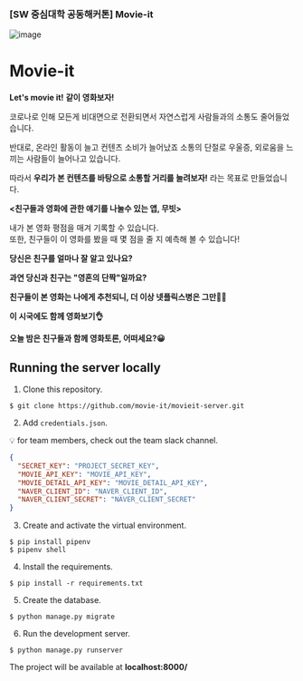 ### [SW 중심대학 공동해커톤] Movie-it

![image](https://user-images.githubusercontent.com/55101567/107108115-03433600-6879-11eb-8118-022498348fc1.png)

# Movie-it

__Let's movie it!__ 
__같이 영화보자!__ 


코로나로 인해 모든게 비대면으로 전환되면서
자연스럽게 사람들과의 소통도 줄어들었습니다.


반대로, 온라인 활동이 늘고 컨텐츠 소비가 늘어났죠
소통의 단절로 우울증, 외로움을 느끼는 사람들이 늘어나고 있습니다.


따라서
__우리가 본 컨텐츠를 바탕으로 소통할 거리를 늘려보자!__
라는 목표로 만들었습니다.


__<친구들과 영화에 관한 얘기를 나눌수 있는 앱, 무빗>__


내가 본 영화 평점을 매겨 기록할 수 있습니다.  
또한, 친구들이 이 영화를 봤을 때 몇 점을 줄 지 예측해 볼 수 있습니다!


__당신은 친구를 얼마나 잘 알고 있나요?__


__과연 당신과 친구는 "영혼의 단짝"일까요?__


__친구들이 본 영화는 나에게 추천되니, 더 이상 넷플릭스병은 그만🙅‍♀️__


__이 시국에도 함께 영화보기👌__


__오늘 밤은 친구들과 함께 영화토론, 어떠세요?😀__

## Running the server locally
1. Clone this repository.
```terminal
$ git clone https://github.com/movie-it/movieit-server.git
```
2. Add `credentials.json`.

:bulb: for team members, check out the team slack channel.
```json
{
  "SECRET_KEY": "PROJECT_SECRET_KEY",
  "MOVIE_API_KEY": "MOVIE_API_KEY",
  "MOVIE_DETAIL_API_KEY": "MOVIE_DETAIL_API_KEY",
  "NAVER_CLIENT_ID": "NAVER_CLIENT_ID",
  "NAVER_CLIENT_SECRET": "NAVER_CLIENT_SECRET"
}
```
3. Create and activate the virtual environment.
```terminal
$ pip install pipenv
$ pipenv shell
```
4. Install the requirements.
```terminal
$ pip install -r requirements.txt
```
5. Create the database.
```terminal
$ python manage.py migrate
```
6. Run the development server.
```terminal
$ python manage.py runserver
```

The project will be available at **localhost:8000/**
